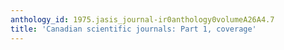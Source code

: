 ```yaml
---
anthology_id: 1975.jasis_journal-ir0anthology0volumeA26A4.7
title: 'Canadian scientific journals: Part 1, coverage'
---
```

